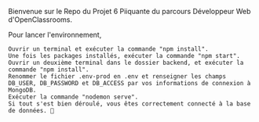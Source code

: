

Bienvenue sur le Repo du Projet 6 Piiquante du parcours Développeur Web d'OpenClassrooms.

Pour lancer l'environnement,

    Ouvrir un terminal et exécuter la commande "npm install".
    Une fois les packages installés, exécuter la commande "npm start".
    Ouvrir un deuxième terminal dans le dossier backend, et exécuter la commande "npm install".
    Renommer le fichier .env-prod en .env et renseigner les champs DB_USER, DB_PASSWORD et DB_ACCESS par vos informations de connexion à MongoDB.
    Exécuter la commande "nodemon serve".
    Si tout s'est bien déroulé, vous êtes correctement connecté à la base de données. 🎉


